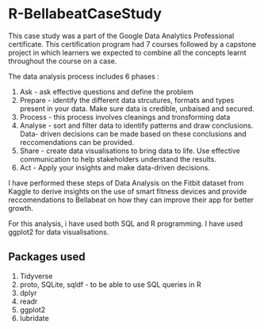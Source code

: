 # R-BellabeatCaseStudy

This case study was a part of the Google Data Analytics Professional certificate. This certification program had 7 courses followed by a capstone project in which learners we expected to combine all the concepts learnt throughout the course on a case. 

The data analysis process includes 6 phases :
1) Ask - ask effective questions and define the problem 
2) Prepare - identify the different data strcutures, formats and types present in your data. Make sure data is credible, unbaised and secured.
3) Process - this process involves cleanings and tronsforming data 
4) Analyse - sort and filter data to identify patterns and draw conclusions. Data- driven decisions can be made based on these conclusions and reccomendations can be provided.
5) Share - create data visualisations to bring data to life. Use effective communication to help stakeholders understand the results. 
6) Act - Apply your insights and make data-driven decisions. 

I have performed these steps of Data Analysis on the Fitbit dataset from Kaggle to derive insights on the use of smart fitness devices and provide reccomendations to Bellabeat on how they can improve their app for better growth. 

For this analysis, i have used both SQL and R programming. I have used ggplot2 for data visualisations. 

## Packages used 

1) Tidyverse 
2) proto, SQLite, sqldf - to be able to use SQL queries in R 
3) dplyr 
4) readr
5) ggplot2
6) lubridate 
